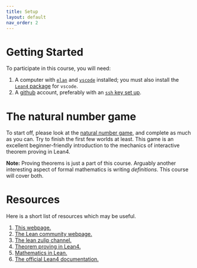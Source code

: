 ```yaml
---
title: Setup
layout: default
nav_order: 2
---
```


# Getting Started

To participate in this course, you will need: 

1. A computer with [`elan`](https://github.com/leanprover/elan) and [`vscode`](https://code.visualstudio.com/download) installed; you must also install the [`Lean4` package](https://marketplace.visualstudio.com/items?itemName=leanprover.lean4) for `vscode`.
2. A [github](https://github.com/) account, preferably with an [`ssh` key set up](https://docs.github.com/en/authentication/connecting-to-github-with-ssh/adding-a-new-ssh-key-to-your-github-account).

# The natural number game

To start off, please look at the [natural number game](https://adam.math.hhu.de/#/g/hhu-adam/NNG4), and complete as much as you can. 
Try to finish the first few worlds at least.
This game is an excellent beginner-friendly introduction to the mechanics of interactive theorem proving in Lean4.

**Note:** Proving theorems is just a part of this course. Arguably another interesting aspect of formal mathematics is writing *definitions*. This course will cover both.

# Resources

Here is a short list of resources which may be useful.

1. [This webpage.](https://formal-mathematics.github.io)
2. [The Lean community webpage.](https://leanprover-community.github.io/)
3. [The lean zulip channel.](https://leanprover.zulipchat.com/)
4. [Theorem proving in Lean4.](https://leanprover.github.io/theorem_proving_in_lean4/)
5. [Mathematics in Lean.](https://leanprover-community.github.io/mathematics_in_lean/)
6. [The official Lean4 documentation.](https://leanprover.github.io/lean4/doc/)